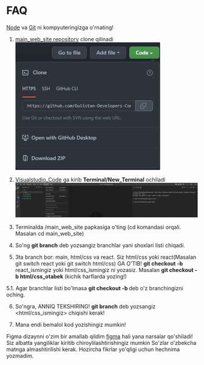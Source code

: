 # FAQ

[Node](https://nodejs.org/en/) va [Git](https://git-scm.com/download/win) ni kompyuteringizga o'rnating!

1. [main_web_site repository](https://github.com/Gulistan-Developers-Community/main_web_site) clone qilinadi ![clone](assets/clone.png)

2. [Visualstudio_Code](https://code.visualstudio.com/) ga kirib **Terminal/New_Terminal** ochiladi ![](assets/terminal.png)

3. Terminalda /main_web_site papkasiga o'ting (cd komandasi orqali. Masalan cd main_web_site)

4. So'ng **git branch** deb yozsangiz branchlar yani shoxlari listi chiqadi.

5. 3ta branch bor: main, html/css va react. Siz html/css yoki react(Masalan git switch react yoki git switch html/css) GA O'TIB! **git checkout -b** react_ismingiz yoki html/css_ismingiz ni yozasiz. Masalan **git checkout -b html/css_otabek** (kichik harflarda yozing!)

5.1. Agar branchlar listi bo'lmasa **git checkout -b <sizning ismingiz>** deb o'z branchingizni oching.

6. So'ngra, ANNIQ TEKSHIRING! **git branch** deb yozsangiz <html/css_ismingiz> chiqishi kerak!

7. Mana endi bemalol kod yozishingiz mumkin!

Figma dizaynni o'zim bir amallab qildim [figma](<https://www.figma.com/file/yKNrPueL5NxwcrbdJ5lI6n/Neubrutalism-Landing-Page-Design-(Community)?node-id=104%3A272>) hali yana narsalar qo'shiladi!
Siz albatta yangiliklar kiritib chiroylilashtirishingiz mumkin
So'zlar o'zbekcha matnga almashtirilishi kerak. Hozircha fikrlar yo'qligi uchun hechnima yozmadim.
